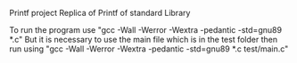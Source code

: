 Printf project
Replica of Printf of standard Library

To run the program use "gcc -Wall -Werror -Wextra -pedantic -std=gnu89 *.c"
But it is necessary to use the main file which is in the test folder
then run using "gcc -Wall -Werror -Wextra -pedantic -std=gnu89 *.c test/main.c"
